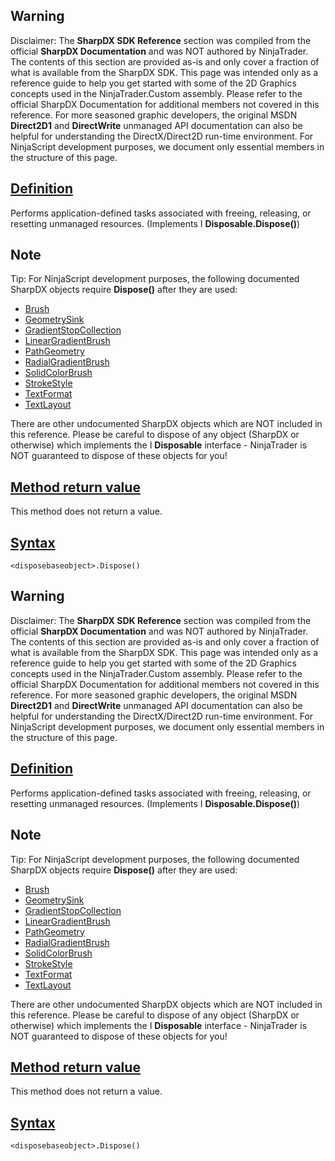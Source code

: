## Warning

Disclaimer: The **SharpDX SDK Reference** section was compiled from the official **SharpDX Documentation** and was NOT authored by NinjaTrader. The contents of this section are provided as-is and only cover a fraction of what is available from the SharpDX SDK. This page was intended only as a reference guide to help you get started with some of the 2D Graphics concepts used in the NinjaTrader.Custom assembly. Please refer to the official SharpDX Documentation for additional members not covered in this reference. For more seasoned graphic developers, the original MSDN **Direct2D1** and **DirectWrite** unmanaged API documentation can also be helpful for understanding the DirectX/Direct2D run-time environment. For NinjaScript development purposes, we document only essential members in the structure of this page.

## [Definition](https://developer.ninjatrader.com/docs/desktop/sharpdx_disposebase_dispose\#definition)

Performs application-defined tasks associated with freeing, releasing, or resetting unmanaged resources. (Implements I **Disposable.Dispose()**)

## Note

Tip: For NinjaScript development purposes, the following documented SharpDX objects require **Dispose()** after they are used:

- [Brush](https://developer.ninjatrader.com/docs/desktop/sharpdx_direct2d1_brush)
- [GeometrySink](https://developer.ninjatrader.com/docs/desktop/sharpdx_direct2d1_geometrysink)
- [GradientStopCollection](https://developer.ninjatrader.com/docs/desktop/sharpdx_direct2d1_gradientstopcollection)
- [LinearGradientBrush](https://developer.ninjatrader.com/docs/desktop/sharpdx_direct2d1_lineargradientbrush)
- [PathGeometry](https://developer.ninjatrader.com/docs/desktop/sharpdx_direct2d1_pathgeometry)
- [RadialGradientBrush](https://developer.ninjatrader.com/docs/desktop/sharpdx_direct2d1_radialgradientbrush)
- [SolidColorBrush](https://developer.ninjatrader.com/docs/desktop/sharpdx_direct2d1_solidcolorbrush)
- [StrokeStyle](https://developer.ninjatrader.com/docs/desktop/sharpdx_direct2d1_strokestyle)
- [TextFormat](https://developer.ninjatrader.com/docs/desktop/sharpdx_directwrite_textformat)
- [TextLayout](https://developer.ninjatrader.com/docs/desktop/sharpdx_directwrite_textlayout)

There are other undocumented SharpDX objects which are NOT included in this reference. Please be careful to dispose of any object (SharpDX or otherwise) which implements the I **Disposable** interface - NinjaTrader is NOT guaranteed to dispose of these objects for you!

## [Method return value](https://developer.ninjatrader.com/docs/desktop/sharpdx_disposebase_dispose\#method-return-value)

This method does not return a value.

## [Syntax](https://developer.ninjatrader.com/docs/desktop/sharpdx_disposebase_dispose\#syntax)

`<disposebaseobject>.Dispose()`

## Warning

Disclaimer: The **SharpDX SDK Reference** section was compiled from the official **SharpDX Documentation** and was NOT authored by NinjaTrader. The contents of this section are provided as-is and only cover a fraction of what is available from the SharpDX SDK. This page was intended only as a reference guide to help you get started with some of the 2D Graphics concepts used in the NinjaTrader.Custom assembly. Please refer to the official SharpDX Documentation for additional members not covered in this reference. For more seasoned graphic developers, the original MSDN **Direct2D1** and **DirectWrite** unmanaged API documentation can also be helpful for understanding the DirectX/Direct2D run-time environment. For NinjaScript development purposes, we document only essential members in the structure of this page.

## [Definition](https://developer.ninjatrader.com/docs/desktop/sharpdx_disposebase_dispose\#definition)

Performs application-defined tasks associated with freeing, releasing, or resetting unmanaged resources. (Implements I **Disposable.Dispose()**)

## Note

Tip: For NinjaScript development purposes, the following documented SharpDX objects require **Dispose()** after they are used:

- [Brush](https://developer.ninjatrader.com/docs/desktop/sharpdx_direct2d1_brush)
- [GeometrySink](https://developer.ninjatrader.com/docs/desktop/sharpdx_direct2d1_geometrysink)
- [GradientStopCollection](https://developer.ninjatrader.com/docs/desktop/sharpdx_direct2d1_gradientstopcollection)
- [LinearGradientBrush](https://developer.ninjatrader.com/docs/desktop/sharpdx_direct2d1_lineargradientbrush)
- [PathGeometry](https://developer.ninjatrader.com/docs/desktop/sharpdx_direct2d1_pathgeometry)
- [RadialGradientBrush](https://developer.ninjatrader.com/docs/desktop/sharpdx_direct2d1_radialgradientbrush)
- [SolidColorBrush](https://developer.ninjatrader.com/docs/desktop/sharpdx_direct2d1_solidcolorbrush)
- [StrokeStyle](https://developer.ninjatrader.com/docs/desktop/sharpdx_direct2d1_strokestyle)
- [TextFormat](https://developer.ninjatrader.com/docs/desktop/sharpdx_directwrite_textformat)
- [TextLayout](https://developer.ninjatrader.com/docs/desktop/sharpdx_directwrite_textlayout)

There are other undocumented SharpDX objects which are NOT included in this reference. Please be careful to dispose of any object (SharpDX or otherwise) which implements the I **Disposable** interface - NinjaTrader is NOT guaranteed to dispose of these objects for you!

## [Method return value](https://developer.ninjatrader.com/docs/desktop/sharpdx_disposebase_dispose\#method-return-value)

This method does not return a value.

## [Syntax](https://developer.ninjatrader.com/docs/desktop/sharpdx_disposebase_dispose\#syntax)

`<disposebaseobject>.Dispose()`